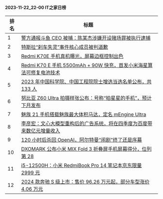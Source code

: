 #### 2023-11-22_22-00  IT之家日榜

| 排名 | 标题|
| --- | ---|
| 1 | [警方通报斗鱼 CEO 被捕：陈某杰涉嫌开设赌场罪被执行逮捕](https://www.ithome.com/0/734/249.htm) |
| 2 | [特斯拉“刹车失灵”事件核心成员被判道歉](https://www.ithome.com/0/734/202.htm) |
| 3 | [Redmi K70E 手机真机曝光，屏幕边框控制出色](https://www.ithome.com/0/734/314.htm) |
| 4 | [Redmi K70 E 手机 5500mAh + 90W 快充，首发小米海星算法可修复电池技术](https://www.ithome.com/0/734/251.htm) |
| 5 | [2023 年中国科学院、中国工程院院士增选当选名单公布，共 133 人](https://www.ithome.com/0/734/339.htm) |
| 6 | [努比亚 Z60 Ultra 拍摄样张公布：号称“拍星星的手机”，预计下月发布](https://www.ithome.com/0/734/141.htm) |
| 7 | [魅族 21 手机搭载魅族最大体积马达，定名 mEngine Ultra](https://www.ithome.com/0/734/211.htm) |
| 8 | [李彦宏：文心大模型重构后的广告系统，将在四季度为百度带来数亿元增量收入](https://www.ithome.com/0/734/133.htm) |
| 9 | [120 小时后杀回 OpenAI，阿尔特曼“闹剧”终了还是序幕](https://www.ithome.com/0/734/356.htm) |
| 10 | [DXOMARK 公布小米 MIX Fold 3 折叠屏手机屏幕得分，位列第 28](https://www.ithome.com/0/734/138.htm) |
| 11 | [i5-12500H：小米 RedmiBook Pro 14 笔记本京东限量 2999 元](https://www.ithome.com/0/734/363.htm) |
| 12 | [2024 款奔驰 S 级上市：售价 96.26 万元起，部分车型涨价 4.06 万元](https://www.ithome.com/0/734/309.htm) |
